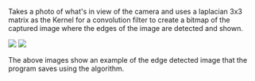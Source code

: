 Takes a photo of what's in view of the camera and uses a laplacian 3x3 matrix as the Kernel for a convolution filter to create a bitmap of the captured image where the edges of the image are detected and shown.

<img src = "https://cloud.githubusercontent.com/assets/14356838/21534666/6c75ee14-cd38-11e6-9d2e-bba55bb73c9c.png">

<img src = "https://cloud.githubusercontent.com/assets/14356838/21534667/6c80c69a-cd38-11e6-91d4-999fef7ee0be.png">

The above images show an example of the edge detected image that the program saves using the algorithm.


